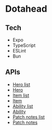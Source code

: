 # Dotahead

## Tech

- Expo
- TypeScript
- ESLint
- Bun

## APIs

- [Hero list](https://www.dota2.com/datafeed/herolist?language=english)
- [Hero](https://www.dota2.com/datafeed/herodata?language=english&hero_id=73)
- [Item list](https://www.dota2.com/datafeed/itemlist?language=english)
- [Item](https://www.dota2.com/datafeed/itemdata?language=english&item_id=600)
- [Ability list](https://www.dota2.com/datafeed/abilitylist?language=english)
- [Ability](https://www.dota2.com/datafeed/abilitydata?language=english&ability_id=5586)
- [Patch notes list](https://www.dota2.com/datafeed/patchnoteslist?language=english)
- [Patch notes](https://www.dota2.com/datafeed/patchnotes?version=7.34d&language=english)
